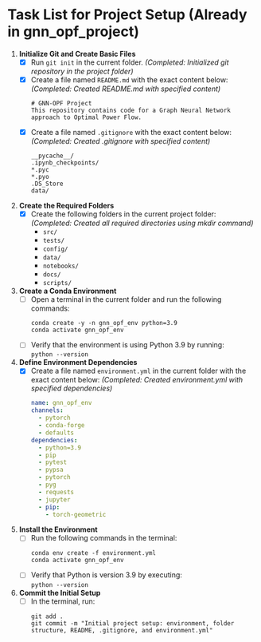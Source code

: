 # Task List for Project Setup (Already in gnn_opf_project)

1. **Initialize Git and Create Basic Files**
   - [x] Run `git init` in the current folder. _(Completed: Initialized git repository in the project folder)_
   - [x] Create a file named `README.md` with the exact content below: _(Completed: Created README.md with specified content)_
     ```
     # GNN-OPF Project
     This repository contains code for a Graph Neural Network approach to Optimal Power Flow.
     ```
   - [x] Create a file named `.gitignore` with the exact content below: _(Completed: Created .gitignore with specified content)_
     ```
     __pycache__/
     .ipynb_checkpoints/
     *.pyc
     *.pyo
     .DS_Store
     data/
     ```

2. **Create the Required Folders**
   - [x] Create the following folders in the current project folder: _(Completed: Created all required directories using mkdir command)_
     - `src/`
     - `tests/`
     - `config/`
     - `data/`
     - `notebooks/`
     - `docs/`
     - `scripts/`

3. **Create a Conda Environment**
   - [ ] Open a terminal in the current folder and run the following commands:
     ```
     conda create -y -n gnn_opf_env python=3.9
     conda activate gnn_opf_env
     ```
   - [ ] Verify that the environment is using Python 3.9 by running:  
     `python --version`

4. **Define Environment Dependencies**
   - [x] Create a file named `environment.yml` in the current folder with the exact content below: _(Completed: Created environment.yml with specified dependencies)_
     ```yaml
     name: gnn_opf_env
     channels:
       - pytorch
       - conda-forge
       - defaults
     dependencies:
       - python=3.9
       - pip
       - pytest
       - pypsa
       - pytorch
       - pyg
       - requests
       - jupyter
       - pip:
         - torch-geometric
     ```

5. **Install the Environment**
   - [ ] Run the following commands in the terminal:
     ```
     conda env create -f environment.yml
     conda activate gnn_opf_env
     ```
   - [ ] Verify that Python is version 3.9 by executing:  
     `python --version`

6. **Commit the Initial Setup**
   - [ ] In the terminal, run:
     ```
     git add .
     git commit -m "Initial project setup: environment, folder structure, README, .gitignore, and environment.yml"
     ``` 